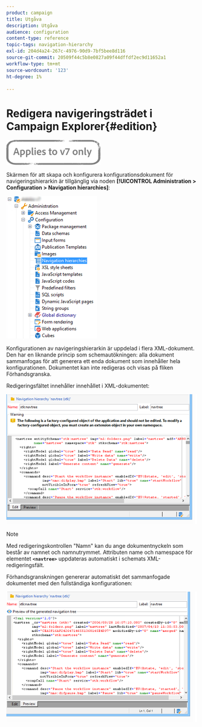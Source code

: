 ```yaml
---
product: campaign
title: Utgåva
description: Utgåva
audience: configuration
content-type: reference
topic-tags: navigation-hierarchy
exl-id: 204d4a24-267c-4976-90d9-7bf5bee8d116
source-git-commit: 20509f44c5b8e0827a09f44dffdf2ec9d11652a1
workflow-type: tm+mt
source-wordcount: '123'
ht-degree: 1%

---
```


# Redigera navigeringsträdet i Campaign Explorer{#edition}

![](../../assets/v7-only.svg)

Skärmen för att skapa och konfigurera konfigurationsdokument för navigeringshierarkin är tillgänglig via noden **[!UICONTROL Administration > Configuration > Navigation hierarchies]**:

![](assets/d_ncs_integration_navigation_arbo.png)

Konfigurationen av navigeringshierarkin är uppdelad i flera XML-dokument. Den har en liknande princip som schemautökningen: alla dokument sammanfogas för att generera ett enda dokument som innehåller hela konfigurationen. Dokumentet kan inte redigeras och visas på fliken Förhandsgranska.

Redigeringsfältet innehåller innehållet i XML-dokumentet:

![](assets/d_ncs_integration_navigation_edit.png)

>[!NOTE]
>
>Med redigeringskontrollen &quot;Namn&quot; kan du ange dokumentnyckeln som består av namnet och namnutrymmet. Attributen name och namespace för elementet **`<navtree>`** uppdateras automatiskt i schemats XML-redigeringsfält.

Förhandsgranskningen genererar automatiskt det sammanfogade dokumentet med den fullständiga konfigurationen:

![](assets/d_ncs_integration_navigation_preview.png)
